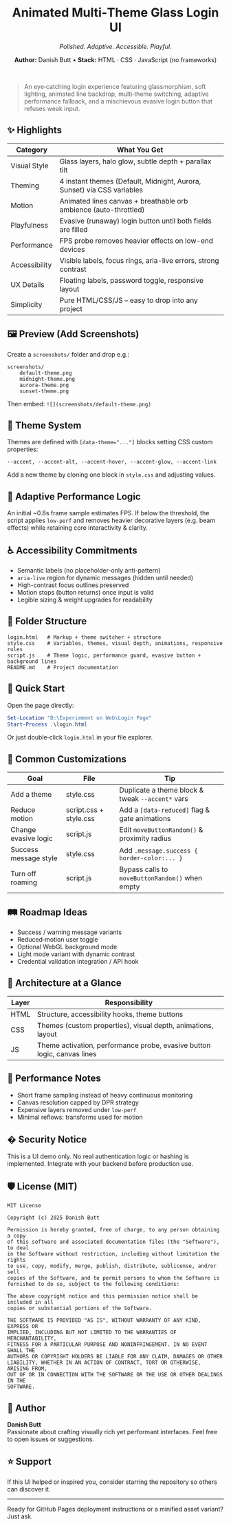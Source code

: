 <div align="center">

# Animated Multi‑Theme Glass Login UI

<em>Polished. Adaptive. Accessible. Playful.</em>

**Author:** Danish Butt  •  **Stack:** HTML · CSS · JavaScript (no frameworks)

<br/>
</div>

> An eye‑catching login experience featuring glassmorphism, soft lighting, animated line backdrop, multi‑theme switching, adaptive performance fallback, and a mischievous evasive login button that refuses weak input.

## ✨ Highlights
| Category | What You Get |
|----------|--------------|
| Visual Style | Glass layers, halo glow, subtle depth + parallax tilt |
| Theming | 4 instant themes (Default, Midnight, Aurora, Sunset) via CSS variables |
| Motion | Animated lines canvas + breathable orb ambience (auto-throttled) |
| Playfulness | Evasive (runaway) login button until both fields are filled |
| Performance | FPS probe removes heavier effects on low-end devices |
| Accessibility | Visible labels, focus rings, aria-live errors, strong contrast |
| UX Details | Floating labels, password toggle, responsive layout |
| Simplicity | Pure HTML/CSS/JS – easy to drop into any project |

## 🖼 Preview (Add Screenshots)
Create a `screenshots/` folder and drop e.g.:
```
screenshots/
	default-theme.png
	midnight-theme.png
	aurora-theme.png
	sunset-theme.png
```
Then embed:
`![](screenshots/default-theme.png)`

## 🎨 Theme System
Themes are defined with `[data-theme="..."]` blocks setting CSS custom properties:
```
--accent, --accent-alt, --accent-hover, --accent-glow, --accent-link
```
Add a new theme by cloning one block in `style.css` and adjusting values.

## 🧠 Adaptive Performance Logic
An initial ~0.8s frame sample estimates FPS. If below the threshold, the script applies `low-perf` and removes heavier decorative layers (e.g. beam effects) while retaining core interactivity & clarity.

## ♿ Accessibility Commitments
- Semantic labels (no placeholder-only anti-pattern)
- `aria-live` region for dynamic messages (hidden until needed)
- High-contrast focus outlines preserved
- Motion stops (button returns) once input is valid
- Legible sizing & weight upgrades for readability

## 🧪 Folder Structure
```
login.html   # Markup + theme switcher + structure
style.css    # Variables, themes, visual depth, animations, responsive rules
script.js    # Theme logic, performance guard, evasive button + background lines
README.md    # Project documentation
```

## 🚀 Quick Start
Open the page directly:
```powershell
Set-Location "D:\Experiement on Web\Login Page"
Start-Process .\login.html
```
Or just double‑click `login.html` in your file explorer.

## 🔧 Common Customizations
| Goal | File | Tip |
|------|------|-----|
| Add a theme | style.css | Duplicate a theme block & tweak `--accent*` vars |
| Reduce motion | script.css + style.css | Add a `[data-reduced]` flag & gate animations |
| Change evasive logic | script.js | Edit `moveButtonRandom()` & proximity radius |
| Success message style | style.css | Add `.message.success { border-color:... }` |
| Turn off roaming | script.js | Bypass calls to `moveButtonRandom()` when empty |

## 🛤 Roadmap Ideas
- Success / warning message variants
- Reduced‑motion user toggle
- Optional WebGL background mode
- Light mode variant with dynamic contrast
- Credential validation integration / API hook

## 🧩 Architecture at a Glance
| Layer | Responsibility |
|-------|----------------|
| HTML | Structure, accessibility hooks, theme buttons |
| CSS | Themes (custom properties), visual depth, animations, layout |
| JS | Theme activation, performance probe, evasive button logic, canvas lines |

## 🧪 Performance Notes
- Short frame sampling instead of heavy continuous monitoring
- Canvas resolution capped by DPR strategy
- Expensive layers removed under `low-perf`
- Minimal reflows: transforms used for motion

## � Security Notice
This is a UI demo only. No real authentication logic or hashing is implemented. Integrate with your backend before production use.

## 🛡 License (MIT)
```
MIT License

Copyright (c) 2025 Danish Butt

Permission is hereby granted, free of charge, to any person obtaining a copy
of this software and associated documentation files (the "Software"), to deal
in the Software without restriction, including without limitation the rights
to use, copy, modify, merge, publish, distribute, sublicense, and/or sell
copies of the Software, and to permit persons to whom the Software is
furnished to do so, subject to the following conditions:

The above copyright notice and this permission notice shall be included in all
copies or substantial portions of the Software.

THE SOFTWARE IS PROVIDED "AS IS", WITHOUT WARRANTY OF ANY KIND, EXPRESS OR
IMPLIED, INCLUDING BUT NOT LIMITED TO THE WARRANTIES OF MERCHANTABILITY,
FITNESS FOR A PARTICULAR PURPOSE AND NONINFRINGEMENT. IN NO EVENT SHALL THE
AUTHORS OR COPYRIGHT HOLDERS BE LIABLE FOR ANY CLAIM, DAMAGES OR OTHER
LIABILITY, WHETHER IN AN ACTION OF CONTRACT, TORT OR OTHERWISE, ARISING FROM,
OUT OF OR IN CONNECTION WITH THE SOFTWARE OR THE USE OR OTHER DEALINGS IN THE
SOFTWARE.
```

## 👤 Author
**Danish Butt**  
Passionate about crafting visually rich yet performant interfaces. Feel free to open issues or suggestions.

## ⭐ Support
If this UI helped or inspired you, consider starring the repository so others can discover it.

---
Ready for GitHub Pages deployment instructions or a minified asset variant? Just ask.
